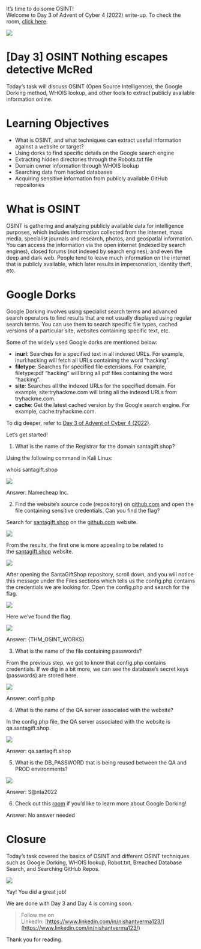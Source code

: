 It’s time to do some OSINT!  
Welcome to Day 3 of Advent of Cyber 4 (2022) write-up. To check the room, [click here](https://tryhackme.com/room/adventofcyber4).

![](https://miro.medium.com/max/875/1*h5bDne_HnpewrNwkh5xqjg.png)

# [Day 3] OSINT Nothing escapes detective McRed

Today’s task will discuss OSINT (Open Source Intelligence), the Google Dorking method, WHOIS lookup, and other tools to extract publicly available information online.

# **Learning Objectives**

-   What is OSINT, and what techniques can extract useful information against a website or target?
-   Using dorks to find specific details on the Google search engine
-   Extracting hidden directories through the Robots.txt file
-   Domain owner information through WHOIS lookup
-   Searching data from hacked databases
-   Acquiring sensitive information from publicly available GitHub repositories

# What is OSINT

OSINT is gathering and analyzing publicly available data for intelligence purposes, which includes information collected from the internet, mass media, specialist journals and research, photos, and geospatial information. You can access the information via the open internet (indexed by search engines), closed forums (not indexed by search engines), and even the deep and dark web. People tend to leave much information on the internet that is publicly available, which later results in impersonation, identity theft, etc.

# Google Dorks

Google Dorking involves using specialist search terms and advanced search operators to find results that are not usually displayed using regular search terms. You can use them to search specific file types, cached versions of a particular site, websites containing specific text, etc.

Some of the widely used Google dorks are mentioned below:

-   **inurl**: Searches for a specified text in all indexed URLs. For example, inurl:hacking will fetch all URLs containing the word “hacking”.
-   **filetype**: Searches for specified file extensions. For example, filetype:pdf “hacking” will bring all pdf files containing the word “hacking”.
-   **site**: Searches all the indexed URLs for the specified domain. For example, site:tryhackme.com will bring all the indexed URLs from tryhackme.com.
-   **cache**: Get the latest cached version by the Google search engine. For example, cache:tryhackme.com.

To dig deeper, refer to [Day 3 of Advent of Cyber 4 (2022)](https://tryhackme.com/room/adventofcyber4).

Let’s get started!

1.  What is the name of the Registrar for the domain santagift.shop?

Using the following command in Kali Linux:

whois santagift.shop

![](https://miro.medium.com/max/875/1*nGpzRniNLCGtmaSO1nTcRQ.png)

Answer: Namecheap Inc.

2. Find the website’s source code (repository) on [github.com](https://github.com/) and open the file containing sensitive credentials. Can you find the flag?

Search for [santagift.shop](http://santagift.shop/) on the [github.com](http://github.com/) website.

![](https://miro.medium.com/max/875/1*PoZuXv5m5aueSZR7wq1h1g.png)

From the results, the first one is more appealing to be related to the [santagift.shop](http://santagift.shop/) website.

![](https://miro.medium.com/max/875/1*f1sy2599a7gDCHmCuDMUrQ.png)

After opening the SantaGiftShop repository, scroll down, and you will notice this message under the Files sections which tells us the config.php contains the credentials we are looking for. Open the config.php and search for the flag.

![](https://miro.medium.com/max/875/1*DNKIV46-h9IjFpL7xAfBZw.png)

Here we’ve found the flag.

![](https://miro.medium.com/max/824/1*mDWNNQBSQjV-ctEcyiwyNA.png)

Answer: {THM_OSINT_WORKS}

3. What is the name of the file containing passwords?

From the previous step, we got to know that config.php contains credentials. If we dig in a bit more, we can see the database’s secret keys (passwords) are stored here.

![](https://miro.medium.com/max/754/1*uniXoJdpB1PdoardfUfFgg.png)

Answer: config.php

4. What is the name of the QA server associated with the website?

In the config.php file, the QA server associated with the website is qa.santagift.shop.

![](https://miro.medium.com/max/743/1*F6VeZlNTRB74_GOEy4smSQ.png)

Answer: qa.santagift.shop

5. What is the DB_PASSWORD that is being reused between the QA and PROD environments?

![](https://miro.medium.com/max/743/1*KsHZ-DZStmeMMeBTpSGnTg.png)

Answer: S@nta2022

6. Check out this [room](https://tryhackme.com/room/googledorking) if you’d like to learn more about Google Dorking!

Answer: No answer needed

# Closure

Today’s task covered the basics of OSINT and different OSINT techniques such as Google Dorking, WHOIS lookup, Robot.txt, Breached Database Search, and Searching GitHub Repos.

![](https://miro.medium.com/max/875/1*5xd4caStabVaxHrJHmM1QA.jpeg)

Yay! You did a great job!

We are done with Day 3 and Day 4 is coming soon. 

> Follow me on LinkedIn: [https://www.linkedin.com/in/nishantverma123/](https://www.linkedin.com/in/nishantverma123/)

Thank you for reading.